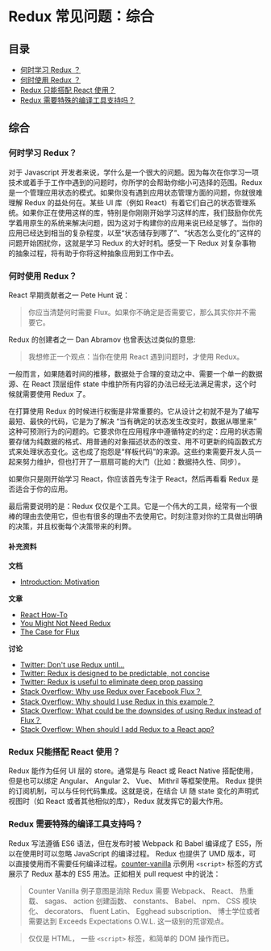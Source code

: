 # Redux 常见问题：综合

## 目录

- [何时学习 Redux ？](#general-when-to-learn)
- [何时使用 Redux ？](#general-when-to-use)
- [Redux 只能搭配 React 使用？](#general-only-react)
- [Redux 需要特殊的编译工具支持吗？](#general-build-tools)

## 综合

<a id="general-when-to-learn"></a>

### 何时学习 Redux？

对于 Javascript 开发者来说，学什么是一个很大的问题。因为每次在你学习一项技术或着手于工作中遇到的问题时，你所学的会帮助你缩小可选择的范围。Redux 是一个管理应用状态的模式。如果你没有遇到应用状态管理方面的问题，你就很难理解 Redux 的益处何在。某些 UI 库（例如 React）有着它们自己的状态管理系统。如果你正在使用这样的库，特别是你刚刚开始学习这样的库，我们鼓励你优先学着用原生的系统来解决问题，因为这对于构建你的应用来说已经足够了。当你的应用已经达到相当的复杂程度，以至“状态储存到哪了”、“状态怎么变化的”这样的问题开始困扰你，这就是学习 Redux 的大好时机。感受一下 Redux 对复杂事物的抽象过程，将有助于你将这种抽象应用到工作中去。

<a id="general-when-to-use"></a>

### 何时使用 Redux？

React 早期贡献者之一 Pete Hunt 说：

> 你应当清楚何时需要 Flux。如果你不确定是否需要它，那么其实你并不需要它。

Redux 的创建者之一 Dan Abramov 也曾表达过类似的意思:

> 我想修正一个观点：当你在使用 React 遇到问题时，才使用 Redux。

一般而言，如果随着时间的推移，数据处于合理的变动之中、需要一个单一的数据源、在 React 顶层组件 state 中维护所有内容的办法已经无法满足需求，这个时候就需要使用 Redux 了。

在打算使用 Redux 的时候进行权衡是非常重要的。它从设计之初就不是为了编写最短、最快的代码，它是为了解决 “当有确定的状态发生改变时，数据从哪里来” 这种可预测行为的问题的。它要求你在应用程序中遵循特定的约定：应用的状态需要存储为纯数据的格式、用普通的对象描述状态的改变、用不可更新的纯函数式方式来处理状态变化。这也成了抱怨是“样板代码”的来源。这些约束需要开发人员一起来努力维护，但也打开了一扇扇可能的大门（比如：数据持久性、同步）。

如果你只是刚开始学习 React，你应该首先专注于 React，然后再看看 Redux 是否适合于你的应用。

最后需要说明的是：Redux 仅仅是个工具。它是一个伟大的工具，经常有一个很棒的理由去使用它，但也有很多的理由不去使用它。时刻注意对你的工具做出明确的决策，并且权衡每个决策带来的利弊。

#### 补充资料

**文档**

- [Introduction: Motivation](introduction/Motivation.md)

**文章**

- [React How-To](https://github.com/petehunt/react-howto)
- [You Might Not Need Redux](https://medium.com/@dan_abramov/you-might-not-need-redux-be46360cf367)
- [The Case for Flux](https://medium.com/swlh/the-case-for-flux-379b7d1982c6)

**讨论**

- [Twitter: Don't use Redux until...](https://twitter.com/dan_abramov/status/699241546248536064)
- [Twitter: Redux is designed to be predictable, not concise](https://twitter.com/dan_abramov/status/733742952657342464)
- [Twitter: Redux is useful to eliminate deep prop passing](https://twitter.com/dan_abramov/status/732912085840089088)
- [Stack Overflow: Why use Redux over Facebook Flux？](http://stackoverflow.com/questions/32461229/why-use-redux-over-facebook-flux)
- [Stack Overflow: Why should I use Redux in this example？](http://stackoverflow.com/questions/35675339/why-should-i-use-redux-in-this-example)
- [Stack Overflow: What could be the downsides of using Redux instead of Flux？](http://stackoverflow.com/questions/32021763/what-could-be-the-downsides-of-using-redux-instead-of-flux)
- [Stack Overflow: When should I add Redux to a React app?](http://stackoverflow.com/questions/36631761/when-should-i-add-redux-to-a-react-app)

<a id="general-only-react"></a>

### Redux 只能搭配 React 使用？

Redux 能作为任何 UI 层的 store。通常是与 React 或 React Native 搭配使用，但是也可以绑定 Angular、 Angular 2、 Vue、 Mithril 等框架使用。 Redux 提供的订阅机制，可以与任何代码集成。这就是说，在结合 UI 随 state 变化的声明式视图时（如 React 或者其他相似的库），Redux 就发挥它的最大作用。

<a id="general-build-tools"></a>

### Redux 需要特殊的编译工具支持吗？

Redux 写法遵循 ES6 语法，但在发布时被 Webpack 和 Babel 编译成了 ES5，所以在使用时可以忽略 JavaScript 的编译过程。 Redux 也提供了 UMD 版本，可以直接使用而不需要任何编译过程。[counter-vanilla](https://github.com/reactjs/redux/tree/master/examples/counter-vanilla) 示例用 `<script>` 标签的方式展示了 Redux 基本的 ES5 用法。正如相关 pull request 中的说法：

> Counter Vanilla 例子意图是消除 Redux 需要 Webpack、 React、 热重载、 sagas、 action 创建函数、 constants、 Babel、 npm、 CSS 模块化、 decorators、 fluent Latin、 Egghead subscription、 博士学位或者需要达到 Exceeds Expectations O.W.L. 这一级别的荒谬观点。

> 仅仅是 HTML， 一些 `<script>` 标签，和简单的 DOM 操作而已。
